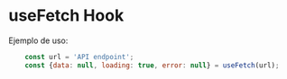 # useFetch Hook

Ejemplo de uso:
```javascript
    const url = 'API endpoint';
    const {data: null, loading: true, error: null} = useFetch(url);
    
```
